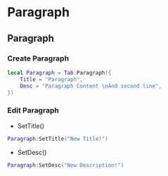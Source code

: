 # Paragraph

## Paragraph

### Create Paragraph
```lua
local Paragraph = Tab:Paragraph({
    Title = "Paragraph",
    Desc = "Paragraph Content \nAnd second line",
})
```

### Edit Paragraph
- SetTitle()
```lua
Paragraph:SetTitle("New Title!")
```
- SetDesc()
```lua
Paragraph:SetDesc("New Description!")
```
